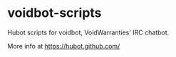 # voidbot-scripts
Hubot scripts for voidbot, VoidWarranties' IRC chatbot.

More info at https://hubot.github.com/
